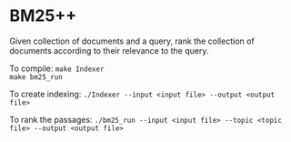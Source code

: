 # BM25++
Given collection of documents and a query, rank the collection of documents according to their relevance to the query.

To compile:
`make Indexer`  
`make bm25_run`  

To create indexing:
`./Indexer --input <input file> --output <output file>`

To rank the passages:
`./bm25_run --input <input file> --topic <topic file> --output <output file>`

